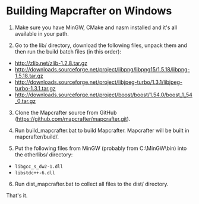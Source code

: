 # Building Mapcrafter on Windows #

1. Make sure you have MinGW, CMake and nasm installed and it's all available in your path.

2. Go to the lib/ directory, download the following files, unpack them and then run the build batch files (in this order):

* http://zlib.net/zlib-1.2.8.tar.gz
* http://downloads.sourceforge.net/project/libpng/libpng15/1.5.18/libpng-1.5.18.tar.gz
* http://downloads.sourceforge.net/project/libjpeg-turbo/1.3.1/libjpeg-turbo-1.3.1.tar.gz
* http://downloads.sourceforge.net/project/boost/boost/1.54.0/boost_1_54_0.tar.gz

3. Clone the Mapcrafter source from GitHub (https://github.com/mapcrafter/mapcrafter.git).

4. Run build_mapcrafter.bat to build Mapcrafter. Mapcrafter will be built in mapcrafter/build/.

5. Put the following files from MinGW (probably from C:\MinGW\bin\) into the otherlibs/ directory:

* `libgcc_s_dw2-1.dll`
* `libstdc++-6.dll`

6. Run dist_mapcrafter.bat to collect all files to the dist/ directory.

That's it.
